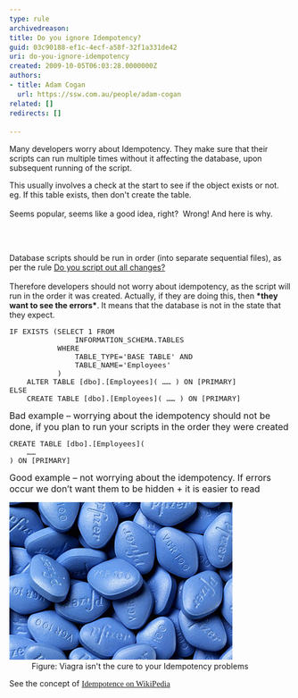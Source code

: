 ```yaml
---
type: rule
archivedreason: 
title: Do you ignore Idempotency?
guid: 03c90188-ef1c-4ecf-a58f-32f1a331de42
uri: do-you-ignore-idempotency
created: 2009-10-05T06:03:28.0000000Z
authors:
- title: Adam Cogan
  url: https://ssw.com.au/people/adam-cogan
related: []
redirects: []

---
```




  <p>Many developers worry about Idempotency. They make sure that their scripts can run multiple times without it affecting the database, upon subsequent running of the script. </p>
<p>This usually involves a check at the start to see if the object exists or not. <br>
eg. If this table exists, then don't create the table.<br>
<br>
Seems popular, seems like a good idea, right?  Wrong! And here is why.</p>

<br><excerpt class='endintro'></excerpt><br>

  <p>Database scripts should be run in order (into separate sequential files), as per the rule <a shape="rect" href="http://www.ssw.com.au/ssw/standards/rules/rulestobettersqlserverdatabases.aspx#ScriptOutChanges">Do you script out all changes?</a><br>
<br>
Therefore developers should not worry about idempotency, as the script will run in the order it was created. Actually, if they are doing this, then <strong>*they want to see the errors*</strong>. It means that the database is not in the state that they expect.</p>
<font class="ms-rteCustom-CodeArea" size="+0">
<pre>IF EXISTS (SELECT 1 FROM 
               INFORMATION_SCHEMA.TABLES 
           WHERE 
               TABLE_TYPE='BASE TABLE' AND 
               TABLE_NAME='Employees'
           ) 
    ALTER TABLE [dbo].[Employees]( …… ) ON [PRIMARY] 
ELSE 
    CREATE TABLE [dbo].[Employees]( …… ) ON [PRIMARY]
</pre>
</font><font class="ms-rteCustom-FigureBad" size="+0">Bad example – worrying about the idempotency should not be done, if you plan to run your scripts in the order they were created</font> <font class="ms-rteCustom-CodeArea" size="+0">
<pre>CREATE TABLE [dbo].[Employees](
    ……
) ON [PRIMARY]
</pre>
</font><font class="ms-rteCustom-FigureGood" size="+0">Good example – not worrying about the idempotency. If errors occur we don’t want them to be hidden + it is easier to read</font><br>
<dl class="image">
    <dt><img alt="" src="ViagraPill.jpg" /> </dt>
    <dd>Figure: Viagra isn't the cure to your Idempotency problems </dd>
</dl>
See the concept of <span style="font-family:'calibri','sans-serif';font-size:11pt;"><a shape="rect" href="http://en.wikipedia.org/wiki/Idempotence"><span style="font-family:'calibri','sans-serif';font-size:11pt;">Idempotence on WikiPedia</span></a></span> 



